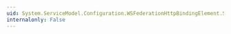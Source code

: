 ```yaml
---
uid: System.ServiceModel.Configuration.WSFederationHttpBindingElement.Security
internalonly: False
---
```

